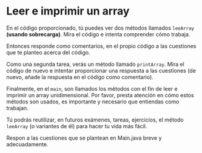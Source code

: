 # Leer e imprimir un array

En el código proporcionado, tú puedes ver dos métodos llamados `leeArray` **(usando sobrecarga)**.  Mira el código e intenta comprender cómo trabaja.

Entonces responde como comentarios, en el propio código a las cuestiones que te planteo acerca del código.

Como una segunda tarea,  verás un método llamado `printArray`. Mira el código de nuevo e intentar proporcionar una respuesta a las cuestiones (de nuevo, añade la respuesta en el código como comentario).

Finalmente, en el `main`, son llamados los métodos con el fin de leer e imprimir un array unidimensional. Por favor, presta atención en cómo estos métodos son usados, es importante y necesario que entiendas como trabajan.

Tú podrás reutilizar, en futuros exámenes, tareas, ejercicios,  el método `leeArray` (o variantes de él) para hacer tu vida más fácil.

Respon a las cuestiones que se plantean en Main.java breve y adecuadamente.